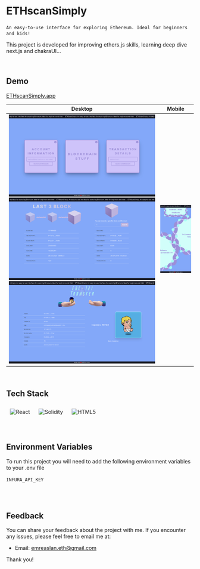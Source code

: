 # ETHscanSimply


    An easy-to-use interface for exploring Ethereum. Ideal for beginners and kids!


This project is developed for improving ethers.js skills, learning deep dive next.js and chakraUI...

<br>

## Demo

[ETHscanSimply.app](https://hearth-hue.vercel.app/)



| Desktop | Mobile |
| --- | --- |
| ![Desktop Görünümü](/ethscansimply/public/assets/ss/ETHscanSimply-ss-desktop.png) ![Desktop Görünümü](/ethscansimply/public/assets/ss/ETHscanSimply-ss-desktop2.png) ![Desktop Görünümü](/ethscansimply/public/assets/ss/ETHscanSimply-ss-desktop3.png) | ![Mobil Görünümü](/ethscansimply/public/assets/ss/ETHscanSimply-ss-mobiles.png) |


<br>

## Tech Stack
<div style="align:center">  
<a target="_blank"><img style="margin: 10px" src="https://seeklogo.com/images/E/ethers-logo-D5B86204D8-seeklogo.com.png" alt="React" height="40" /></a>
<a target="_blank"><img style="margin: 10px" src="https://seeklogo.com/images/N/next-js-logo-7929BCD36F-seeklogo.com.png" alt="Solidity" height="40" /></a>
<a target="_blank"><img style="margin: 10px" src="https://imgs.search.brave.com/fTxRgK_A7XTOndBBksjb4897NxBz8G8fbUAh7dn1ah4/rs:fit:522:514:1/g:ce/aHR0cHM6Ly9vc2F3/YXJkcy5jb20vcmVh/Y3QvcGljL2NoYWty/YS5wbmc" alt="HTML5" height="40" /></a>  

</div>

<br>
<br>

## Environment Variables

To run this project you will need to add the following environment variables to your .env file

`INFURA_API_KEY`

<br>
<br>

## Feedback

You can share your feedback about the project with me. If you encounter any issues, please feel free to email me at:

- Email: emreaslan.eth@gmail.com

Thank you!